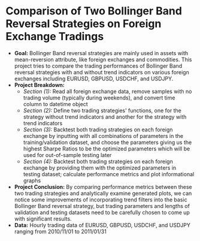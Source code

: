# Comparison of Two Bollinger Band Reversal Strategies on Foreign Exchange Tradings

- **Goal:** Bollinger Band reversal strategies are mainly used in assets with mean-reversion attribute, like foreign exchanges and commodities. This project tries to compare the trading performances of Bollinger Band reversal strategies with and without trend indicators on various foreign exchanges including EURUSD, GBPUSD, USDCHF, and USDJPY. 
- **Project Breakdown:**
  - *Section (1):* Read all foreign exchange data, remove samples with no trading volume (typically during weekends), and convert time column to datetime object
  - *Section (2):* Define two trading strategies' functions, one for the strategy without trend indicators and another for the strategy with trend indicators
  - *Section (3):* Backtest both trading strategies on each foreign exchange by inputting with all combinations of parameters in the training/validation dataset, and choose the parameters giving us the highest Sharpe Ratios to be the optimized parameters which will be used for out-of-sample testing later
  - *Section (4):* Backtest both trading strategies on each foreign exchange by providing them with the optimized parameters in testing dataset; calculate performance metrics and plot informational graphs
- **Project Conclusion:** By comparing performance metrics between these two trading strategies and analytically examine generated plots, we can notice some improvements of incorporating trend filters into the basic Bollinger Band reversal strategy, but trading parameters and lengths of validation and testing datasets need to be carefully chosen to come up with significant results.
- **Data:** Hourly trading data of EURUSD, GBPUSD, USDCHF, and USDJPY ranging from 2010/11/01 to 2011/01/31

